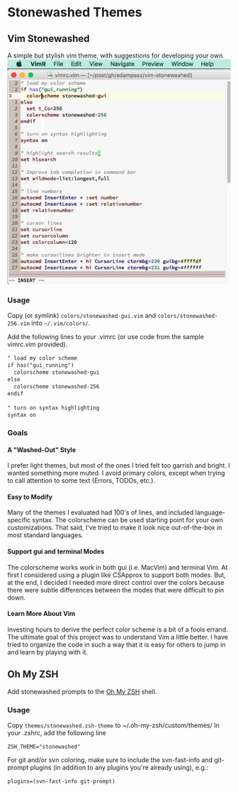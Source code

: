 # Stonewashed Themes
## Vim Stonewashed
A simple but stylish vim theme, with suggestions for developing your own.
![vimrc.vim](gallery/vimrc-gui.png?raw=true "vimrc.vim")

### Usage
Copy (or symlink) `colors/stonewashed-gui.vim` and `colors/stonewashed-256.vim` into `~/.vim/colors/`.

Add the following lines to your .vimrc (or use code from the sample vimrc.vim provided).

```
" load my color scheme
if has("gui_running")
  colorscheme stonewashed-gui
else
  colorscheme stonewashed-256
endif

" turn on syntax highlighting
syntax on
```
### Goals

#### A "Washed-Out" Style
I prefer light themes, but most of the ones I tried felt too garrish and bright.  I wanted something more muted. I avoid primary colors, except when trying to call attention to some text (Errors, TODOs, etc.).

#### Easy to Modify
Many of the themes I evaluated had 100's of lines, and included language-specific syntax. The colorscheme can be used starting point for your own customizations. That said, I've tried to make it look nice out-of-the-box in most standard languages.

#### Support gui and terminal Modes
The colorscheme works work in both gui (i.e. MacVim) and terminal Vim. At first I considered using a plugin like CSApprox to support both modes.  But, at the end, I decided I needed more direct control over the colors because there were subtle differences between the modes that were difficult to pin down.

#### Learn More About Vim
Investing hours to derive the perfect color scheme is a bit of a fools errand.  The ultimate goal of this project was to understand Vim a little better. I have tried to organize the code in such a way that it is easy for others to jump in and learn by playing with it.

## Oh My ZSH
Add stonewashed prompts to the [Oh My ZSH](https://github.com/robbyrussell/oh-my-zsh) shell.

### Usage
Copy `themes/stonewashed.zsh-theme` to ~/.oh-my-zsh/custom/themes/
In your .zshrc, add the following line

```
ZSH_THEME="stonewashed"
```

For git and/or svn coloring, make sure to include the svn-fast-info and git-prompt plugins (in addition to any plugins you're already using), e.g.: 

```
plugins=(svn-fast-info git-prompt)
```
